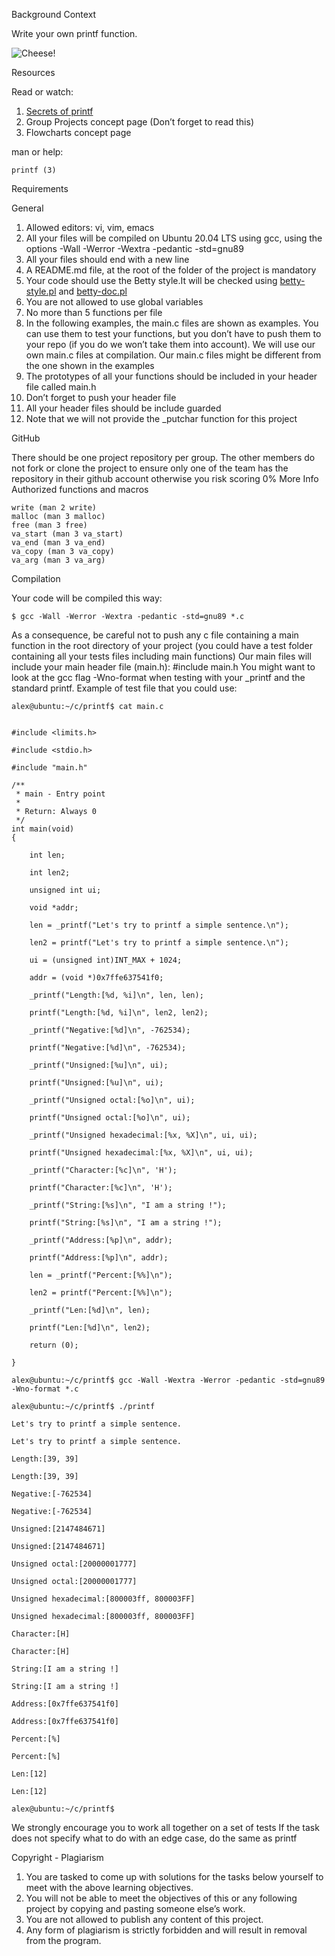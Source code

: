 Background Context

Write your own printf function.

![Cheese!](https://s3.amazonaws.com/intranet-projects-files/holbertonschool-low_level_programming/228/printf.png)

Resources

Read or watch:

1. [Secrets of printf](https://www.academia.edu/10297206/Secrets_of_printf)
2. Group Projects concept page (Don’t forget to read this)
3. Flowcharts concept page

man or help:

    printf (3)

Requirements

General

1. Allowed editors: vi, vim, emacs
2. All your files will be compiled on Ubuntu 20.04 LTS using gcc, 
   using the options -Wall -Werror -Wextra -pedantic -std=gnu89
3. All your files should end with a new line
4. A README.md file, at the root of the folder of the project is mandatory
5. Your code should use the Betty style.It will be checked using [betty-style.pl](https://github.com/alx-tools/Betty/blob/master/betty-style.pl) and [betty-doc.pl](https://github.com/alx-tools/Betty/blob/master/betty-doc.pl)
6. You are not allowed to use global variables
7. No more than 5 functions per file
6. In the following examples, the main.c files are shown as examples.
   You can use them to test your functions,
   but you don’t have to push them to your repo (if you do we won’t take them into account).
   We will use our own main.c files at compilation.
   Our main.c files might be different from the one shown in the examples
7. The prototypes of all your functions should be included in your header file called main.h
8. Don’t forget to push your header file
9. All your header files should be include guarded
10. Note that we will not provide the _putchar function for this project

GitHub

There should be one project repository per group. The other members do not fork or clone the project to ensure only one of the team has the repository in their github account otherwise you risk scoring 0%
More Info
Authorized functions and macros

    write (man 2 write)
    malloc (man 3 malloc)
    free (man 3 free)
    va_start (man 3 va_start)
    va_end (man 3 va_end)
    va_copy (man 3 va_copy)
    va_arg (man 3 va_arg)

Compilation

Your code will be compiled this way:
    
    $ gcc -Wall -Werror -Wextra -pedantic -std=gnu89 *.c

As a consequence, be careful not to push any c file containing a main function in the root directory of your project (you could have a test folder containing all your tests files including main functions)
Our main files will include your main header file (main.h): #include main.h
You might want to look at the gcc flag -Wno-format when testing with your _printf and the standard printf. Example of test file that you could use:

    alex@ubuntu:~/c/printf$ cat main.c 


    #include <limits.h>

    #include <stdio.h>

    #include "main.h"

    /**
     * main - Entry point
     *
     * Return: Always 0
     */
    int main(void)
    {

        int len;
   
        int len2;
   
        unsigned int ui;
   
        void *addr;

        len = _printf("Let's try to printf a simple sentence.\n");
   
        len2 = printf("Let's try to printf a simple sentence.\n");
   
        ui = (unsigned int)INT_MAX + 1024;
   
        addr = (void *)0x7ffe637541f0;
   
        _printf("Length:[%d, %i]\n", len, len);
   
        printf("Length:[%d, %i]\n", len2, len2);
   
        _printf("Negative:[%d]\n", -762534);
   
        printf("Negative:[%d]\n", -762534);
   
        _printf("Unsigned:[%u]\n", ui);
   
        printf("Unsigned:[%u]\n", ui);
   
        _printf("Unsigned octal:[%o]\n", ui);
   
        printf("Unsigned octal:[%o]\n", ui);
   
        _printf("Unsigned hexadecimal:[%x, %X]\n", ui, ui);
   
        printf("Unsigned hexadecimal:[%x, %X]\n", ui, ui);
   
        _printf("Character:[%c]\n", 'H');
   
        printf("Character:[%c]\n", 'H');
   
        _printf("String:[%s]\n", "I am a string !");
   
        printf("String:[%s]\n", "I am a string !");
   
        _printf("Address:[%p]\n", addr);
   
        printf("Address:[%p]\n", addr);
   
        len = _printf("Percent:[%%]\n");
   
        len2 = printf("Percent:[%%]\n");
   
        _printf("Len:[%d]\n", len);
   
        printf("Len:[%d]\n", len2);
   
        return (0);
   
    }

    alex@ubuntu:~/c/printf$ gcc -Wall -Wextra -Werror -pedantic -std=gnu89 -Wno-format *.c

    alex@ubuntu:~/c/printf$ ./printf

    Let's try to printf a simple sentence.

    Let's try to printf a simple sentence.

    Length:[39, 39]

    Length:[39, 39]

    Negative:[-762534]

    Negative:[-762534]

    Unsigned:[2147484671]

    Unsigned:[2147484671]

    Unsigned octal:[20000001777]

    Unsigned octal:[20000001777]

    Unsigned hexadecimal:[800003ff, 800003FF]

    Unsigned hexadecimal:[800003ff, 800003FF]

    Character:[H]

    Character:[H]

    String:[I am a string !]

    String:[I am a string !]

    Address:[0x7ffe637541f0]

    Address:[0x7ffe637541f0]

    Percent:[%]

    Percent:[%]

    Len:[12]

    Len:[12]

    alex@ubuntu:~/c/printf$

We strongly encourage you to work all together on a set of tests
If the task does not specify what to do with an edge case, do the same as printf

Copyright - Plagiarism

1. You are tasked to come up with solutions for the tasks below yourself to meet with the above learning objectives.
2. You will not be able to meet the objectives of this or any following project by copying and pasting someone else’s work.
3. You are not allowed to publish any content of this project.
4. Any form of plagiarism is strictly forbidden and will result in removal from the program.

